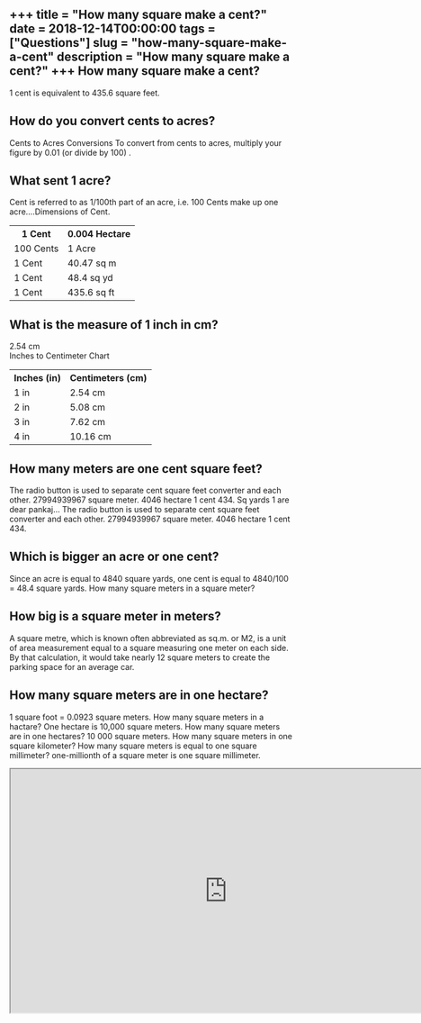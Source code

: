 +++
title = "How many square make a cent?"
date = 2018-12-14T00:00:00
tags = ["Questions"]
slug = "how-many-square-make-a-cent"
description = "How many square make a cent?"
+++
How many square make a cent?
----------------------------

1 cent is equivalent to 435.6 square feet.

How do you convert cents to acres?
----------------------------------

Cents to Acres Conversions To convert from cents to acres, multiply your figure by 0.01 (or divide by 100) .

What sent 1 acre?
-----------------

Cent is referred to as 1/100th part of an acre, i.e. 100 Cents make up one acre….Dimensions of Cent.

<table><tr><th>1 Cent</th><th>0.004 Hectare</th></tr><tr><td>100 Cents</td><td>1 Acre</td></tr><tr><td>1 Cent</td><td>40.47 sq m</td></tr><tr><td>1 Cent</td><td>48.4 sq yd</td></tr><tr><td>1 Cent</td><td>435.6 sq ft</td></tr></table>

What is the measure of 1 inch in cm?
------------------------------------

2.54 cm  
Inches to Centimeter Chart

<table><tr><th>Inches (in)</th><th>Centimeters (cm)</th></tr><tr><td>1 in</td><td>2.54 cm</td></tr><tr><td>2 in</td><td>5.08 cm</td></tr><tr><td>3 in</td><td>7.62 cm</td></tr><tr><td>4 in</td><td>10.16 cm</td></tr></table>

How many meters are one cent square feet?
-----------------------------------------

The radio button is used to separate cent square feet converter and each other. 27994939967 square meter. 4046 hectare 1 cent 434. Sq yards 1 are dear pankaj… The radio button is used to separate cent square feet converter and each other. 27994939967 square meter. 4046 hectare 1 cent 434.

Which is bigger an acre or one cent?
------------------------------------

Since an acre is equal to 4840 square yards, one cent is equal to 4840/100 = 48.4 square yards. How many square meters in a square meter?

How big is a square meter in meters?
------------------------------------

A square metre, which is known often abbreviated as sq.m. or M2, is a unit of area measurement equal to a square measuring one meter on each side. By that calculation, it would take nearly 12 square meters to create the parking space for an average car.

How many square meters are in one hectare?
------------------------------------------

1 square foot = 0.0923 square meters. How many square meters in a hactare? One hectare is 10,000 square meters. How many square meters are in one hectares? 10 000 square meters. How many square meters in one square kilometer? How many square meters is equal to one square millimeter? one-millionth of a square meter is one square millimeter.

<iframe allow="accelerometer; autoplay; clipboard-write; encrypted-media; gyroscope; picture-in-picture" allowfullscreen="" class="__youtube_prefs__  epyt-is-override  no-lazyload" data-no-lazy="1" data-origheight="433" data-origwidth="770" data-skipgform_ajax_framebjll="" height="433" id="_ytid_13723" loading="lazy" src="https://www.youtube.com/embed/DkoE4R7TXQg?enablejsapi=1&autoplay=0&cc_load_policy=0&cc_lang_pref=&iv_load_policy=1&loop=0&modestbranding=0&rel=1&fs=1&playsinline=0&autohide=2&theme=dark&color=red&controls=1&" title="YouTube player" width="770"></iframe>